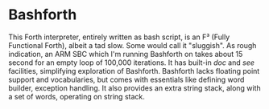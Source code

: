 # Bashforth
This Forth interpreter, entirely written as bash script, is an F³ (Fully Functional Forth), albeit a tad slow.
Some would call it "sluggish". As rough indication, an ARM SBC which I'm running Bashforth on takes about 15 second
for an empty loop of 100,000 iterations. It has built-in _doc_ and _see_ facilities, simplifying exploration of Bashforth.
Bashforth lacks floating point support and vocabularies, but comes with essentials like defining word builder,
exception handling. It also provides an extra string stack, along with a set of words, operating on string stack. 
